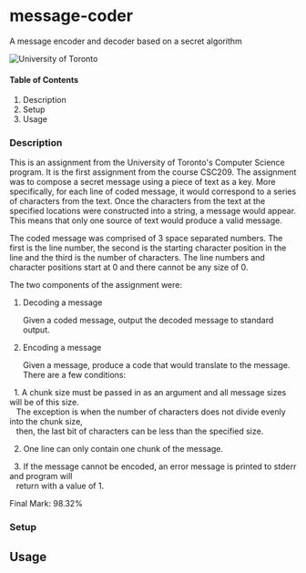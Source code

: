 # message-coder
A message encoder and decoder based on a secret algorithm

![University of Toronto](https://upload.wikimedia.org/wikipedia/en/thumb/9/9a/UofT_Logo.svg/1280px-UofT_Logo.svg.png)


#### **Table of Contents**
1. Description
2. Setup
3. Usage


### **Description**
This is an assignment from the University of Toronto's Computer Science program. It is the first assignment from the course
CSC209. The assignment was to compose a secret message using a piece of text as a key. More specifically, for each line of 
coded message, it would correspond to a series of characters from the text. Once the characters from the text at the specified
locations were constructed into a string, a message would appear. This means that only one source of text would produce a
valid message. 

The coded message was comprised of 3 space separated numbers. The first is the line number, the second is the starting
character position in the line and the third is the number of characters. The line numbers and character positions start at 0
and there cannot be any size of 0.

The two components of the assignment were:

1. Decoding a message

      Given a coded message, output the decoded message to standard output.
      
2. Encoding a message

      Given a message, produce a code that would translate to the message. There are a few conditions: <br />
  
&nbsp; 1. A chunk size must be passed in as an argument and all message sizes will be of this size. <br />
&nbsp;&nbsp;  The exception is when the number of characters does not divide evenly into the chunk size, <br />
&nbsp;&nbsp;  then, the last bit of characters can be less than the specified size. <br />

&nbsp; 2. One line can only contain one chunk of the message. <br />

&nbsp; 3. If the message cannot be encoded, an error message is printed to stderr and program will <br />
&nbsp;&nbsp;  return with a value of 1. <br />
                 
Final Mark: 98.32%

### **Setup**


## **Usage**

